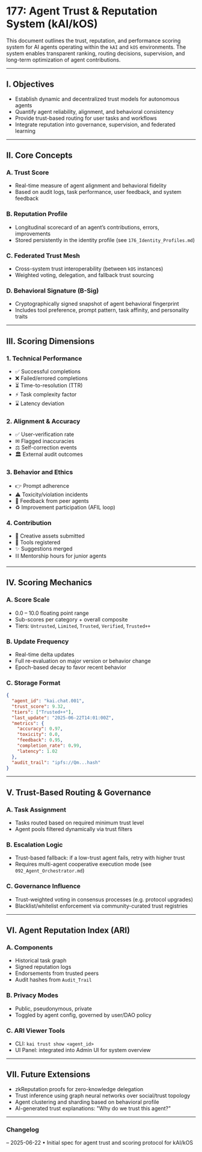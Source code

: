 # 177: Agent Trust & Reputation System (kAI/kOS)

This document outlines the trust, reputation, and performance scoring system for AI agents operating within the `kAI` and `kOS` environments. The system enables transparent ranking, routing decisions, supervision, and long-term optimization of agent contributions.

---

## I. Objectives

- Establish dynamic and decentralized trust models for autonomous agents
- Quantify agent reliability, alignment, and behavioral consistency
- Provide trust-based routing for user tasks and workflows
- Integrate reputation into governance, supervision, and federated learning

---

## II. Core Concepts

### A. Trust Score
- Real-time measure of agent alignment and behavioral fidelity
- Based on audit logs, task performance, user feedback, and system feedback

### B. Reputation Profile
- Longitudinal scorecard of an agent’s contributions, errors, improvements
- Stored persistently in the identity profile (see `176_Identity_Profiles.md`)

### C. Federated Trust Mesh
- Cross-system trust interoperability (between `kOS` instances)
- Weighted voting, delegation, and fallback trust sourcing

### D. Behavioral Signature (B-Sig)
- Cryptographically signed snapshot of agent behavioral fingerprint
- Includes tool preference, prompt pattern, task affinity, and personality traits

---

## III. Scoring Dimensions

### 1. Technical Performance
- ✅ Successful completions
- ❌ Failed/errored completions
- ⏳ Time-to-resolution (TTR)
- ⚡ Task complexity factor
- ⌛ Latency deviation

### 2. Alignment & Accuracy
- ✅ User-verification rate
- ✉ Flagged inaccuracies
- ⚖ Self-correction events
- 🏛 External audit outcomes

### 3. Behavior and Ethics
- 👉 Prompt adherence
- ⚠ Toxicity/violation incidents
- 🥇 Feedback from peer agents
- ♻ Improvement participation (AFIL loop)

### 4. Contribution
- 🎨 Creative assets submitted
- 🔨 Tools registered
- ✨ Suggestions merged
- ⛓ Mentorship hours for junior agents

---

## IV. Scoring Mechanics

### A. Score Scale
- 0.0 – 10.0 floating point range
- Sub-scores per category + overall composite
- Tiers: `Untrusted`, `Limited`, `Trusted`, `Verified`, `Trusted++`

### B. Update Frequency
- Real-time delta updates
- Full re-evaluation on major version or behavior change
- Epoch-based decay to favor recent behavior

### C. Storage Format
```json
{
  "agent_id": "kai.chat.001",
  "trust_score": 9.32,
  "tiers": ["Trusted++"],
  "last_update": "2025-06-22T14:01:00Z",
  "metrics": {
    "accuracy": 0.97,
    "toxicity": 0.0,
    "feedback": 0.95,
    "completion_rate": 0.99,
    "latency": 1.02
  },
  "audit_trail": "ipfs://Qm...hash"
}
```

---

## V. Trust-Based Routing & Governance

### A. Task Assignment
- Tasks routed based on required minimum trust level
- Agent pools filtered dynamically via trust filters

### B. Escalation Logic
- Trust-based fallback: if a low-trust agent fails, retry with higher trust
- Requires multi-agent cooperative execution mode (see `092_Agent_Orchestrator.md`)

### C. Governance Influence
- Trust-weighted voting in consensus processes (e.g. protocol upgrades)
- Blacklist/whitelist enforcement via community-curated trust registries

---

## VI. Agent Reputation Index (ARI)

### A. Components
- Historical task graph
- Signed reputation logs
- Endorsements from trusted peers
- Audit hashes from `Audit_Trail`

### B. Privacy Modes
- Public, pseudonymous, private
- Toggled by agent config, governed by user/DAO policy

### C. ARI Viewer Tools
- CLI: `kai trust show <agent_id>`
- UI Panel: integrated into Admin UI for system overview

---

## VII. Future Extensions

- zkReputation proofs for zero-knowledge delegation
- Trust inference using graph neural networks over social/trust topology
- Agent clustering and sharding based on behavioral profile
- AI-generated trust explanations: "Why do we trust this agent?"

---

### Changelog
– 2025-06-22 • Initial spec for agent trust and scoring protocol for kAI/kOS

